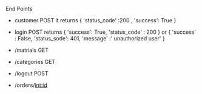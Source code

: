 End Points 


- customer POST 
  it returns {
            'status_code' :200 ,
            'success': True
   	     }


- login POST 
returns {
            'success': True,
            'status_code' : 200
        }
or 
    {
      'success' : False,
      'status_sode': 401,
      'message' :' unauthorized user'
    }


- /matrials GET 

- /categories GET

- /logout POST 

- /orders/<int:id>
